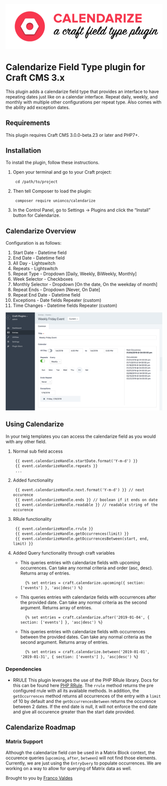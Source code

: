 ![Screenshot](resources/img/calendarize.png)

# Calendarize Field Type plugin for Craft CMS 3.x
This plugin adds a calendarize field type that provides an interface to have repeating dates just like on a calendar interface. Repeat daily, weekly, and monthly with multiple other configurations per repeat type. Also comes with the ability add exception dates.

## Requirements

This plugin requires Craft CMS 3.0.0-beta.23 or later and PHP7+.

## Installation

To install the plugin, follow these instructions.

1. Open your terminal and go to your Craft project:

        cd /path/to/project

2. Then tell Composer to load the plugin:

        composer require unionco/calendarize

3. In the Control Panel, go to Settings → Plugins and click the “Install” button for Calendarize.

## Calendarize Overview

Configuration is as follows:
1. Start Date - Datetime field
2. End Date - Datetime field
3. All Day - Lightswitch
4. Repeats - Lightswitch
5. Repeat Type - Dropdown [Daily, Weekly, BiWeekly, Monthly]
6. Week Selector - Checkboxes
7. Monthly Selector - Dropdown [On the date, On the weekday of month]
8. Repeat Ends - Dropdown [Never, On Date]
9. Repeat End Date - Datetime field
10. Exceptions - Date fields Repeater (custom)
10. Time Changes - Datetime fields Repeater (custom)

![Screenshot](resources/img/field-layout.png)

## Using Calendarize

In your twig templates you can access the calendarize field as you would with any other field.

1. Normal sub field access

        {{ event.calendarizeHandle.startDate.format('Y-m-d') }}
        {{ event.calendarizeHandle.repeats }}
        ...

2. Added functionality

        {{ event.calendarizeHandle.next.format('Y-m-d') }} // next occurence
        {{ event.calendarizeHandle.ends }} // boolean if it ends on date
        {{ event.calendarizeHandle.readable }} // readable string of the occurence
        
3. RRule functionality

        {{ event.calendarizeHandle.rrule }} 
        {{ event.calendarizeHandle.getOccurrences(limit) }}
        {{ event.calendarizeHandle.getOccurrencesBetween(start, end, limit) }}

4. Added Query functionality through craft variables
    - This queries entries with calendarize fields with upcoming occurrences. Can take any normal criteria and order (asc, desc). Returns array of entries.

            {% set entries = craft.calendarize.upcoming({ section: ['events'] }, 'asc|desc') %}
    
    - This queries entries with calendarize fields with occurrences after the provided date. Can take any normal criteria as the second argument. Returns array of entries.
    
            {% set entries = craft.calendarize.after('2019-01-04', { section: ['events'] }, 'asc|desc') %}

    - This queries entries with calendarize fields with occurrences between the provided dates. Can take any normal criteria as the second argument. Returns array of entries.
    
            {% set entries = craft.calendarize.between('2019-01-01', '2019-01-31', { section: ['events'] }, 'asc|desc') %}

### Dependencies 

- RRULE
    This plugin leverages the use of the PHP RRule library. Docs for this can be found here [PHP RRule](https://github.com/rlanvin/php-rrule). The `rrule` method returns the pre configured rrule with all its available methods. In addition, the `getOccurrences` method returns all occurrences of the entry with a `limit` of 10 by default and the `getOccurrencesBetween` returns the occurence between 2 dates. If the end date is null, it will not enforce the end date and give all occurence greater than the start date provided.


## Calendarize Roadmap

### Matrix Support
Although the calendarize field _can_ be used in a Matrix Block context, the occurence queries (`upcoming`, `after`, `between`) will not find those elements. Currently, we are just using the `EntryQuery` to populate occurrences. We are working on a way to allow for querying of Matrix data as well.


Brought to you by [Franco Valdes](https://union.co)